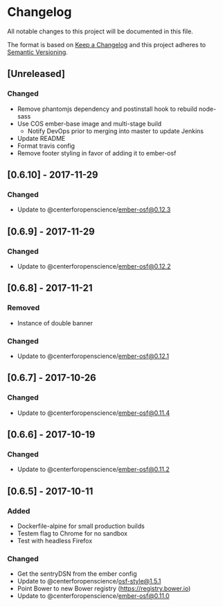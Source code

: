# Changelog
All notable changes to this project will be documented in this file.

The format is based on [Keep a Changelog](http://keepachangelog.com/en/1.0.0/)
and this project adheres to [Semantic Versioning](http://semver.org/spec/v2.0.0.html).

## [Unreleased]
### Changed
- Remove phantomjs dependency and postinstall hook to rebuild node-sass
- Use COS ember-base image and multi-stage build
  - Notify DevOps prior to merging into master to update Jenkins
- Update README
- Format travis config
- Remove footer styling in favor of adding it to ember-osf

## [0.6.10] - 2017-11-29
### Changed
- Update to @centerforopenscience/ember-osf@0.12.3

## [0.6.9] - 2017-11-29
### Changed
- Update to @centerforopenscience/ember-osf@0.12.2

## [0.6.8] - 2017-11-21
### Removed
- Instance of double banner

### Changed
- Update to @centerforopenscience/ember-osf@0.12.1

## [0.6.7] - 2017-10-26
### Changed
- Update to @centerforopenscience/ember-osf@0.11.4

## [0.6.6] - 2017-10-19
### Changed
- Update to @centerforopenscience/ember-osf@0.11.2

## [0.6.5] - 2017-10-11
### Added
- Dockerfile-alpine for small production builds
- Testem flag to Chrome for no sandbox
- Test with headless Firefox

### Changed
- Get the sentryDSN from the ember config
- Update to @centerforopenscience/osf-style@1.5.1
- Point Bower to new Bower registry (https://registry.bower.io)
- Update to @centerforopenscience/ember-osf@0.11.0
